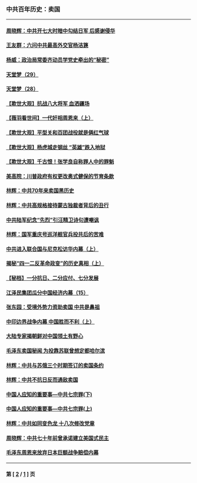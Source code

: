 ### 中共百年历史：卖国
---
#### [周晓辉：中共开七大时暗中勾结日军 后感谢侵华](../../pages/nf1176117/n12921960.md?06090430) 
#### [王友群：六问中共最高外交官杨洁篪](../../pages/nf1176117/n12836495.md?06090430) 
#### [杨威：政治局常委齐动员学党史牵出的“秘密”](../../pages/nf1176117/n12764642.md?06090430) 
#### [天堂梦（29）](../../pages/nf1176117/n12408465.md?06090430) 
#### [天堂梦（28）](../../pages/nf1176117/n12408309.md?06090430) 
#### [【欺世大观】抗战八大将军 血洒疆场](../../pages/nf1176117/n12357044.md?06090430) 
#### [【薇羽看世间】一代奸相周恩来（上）](../../pages/nf1176117/n12401109.md?06090430) 
#### [【欺世大观】平型关和百团战役就是俩红气球](../../pages/nf1176117/n12359157.md?06090430) 
#### [【欺世大观】杨虎城走钢丝 “英雄”跌入地狱](../../pages/nf1176117/n12358840.md?06090430) 
#### [【欺世大观】千古恨！张学良自称罪人中的罪魁](../../pages/nf1176117/n12358629.md?06090430) 
#### [美高院：川普政府有权更改奥式健保的节育条款](../../pages/nf1176117/n12242171.md?06090430) 
#### [林辉：中共70年来卖国黑历史](../../pages/nf1176117/n11552181.md?06090430) 
#### [林辉：中共高规格接待蒙古独裁者背后的丑行](../../pages/nf1176117/n11225005.md?06090430) 
#### [中共陆军纪念“先烈”引汪精卫诗句遭嘲讽](../../pages/nf1176117/n11153345.md?06090430) 
#### [林辉：国军重庆号巡洋舰官兵投共后的苦难](../../pages/nf1176117/n10997801.md?06090430) 
#### [中共进入联合国与尼克松访华内幕（上）](../../pages/nf1176117/n10138788.md?06090430) 
#### [揭秘“四一二反革命政变”的历史真相（上）](../../pages/nf1176117/n9996650.md?06090430) 
#### [【秘档】一分抗日、二分应付、七分发展](../../pages/nf1176117/n9331484.md?06090430) 
#### [江泽民集团瓜分中国经济内幕（15）](../../pages/nf1176117/n9268584.md?06090430) 
#### [张东园：受境外势力资助卖国 中共是鼻祖](../../pages/nf1176117/n9272480.md?06090430) 
#### [中印边界战争内幕 中国胜而不利（上）](../../pages/nf1176117/n9252458.md?06090430) 
#### [大陆专家揭朝鲜对中国领土有野心](../../pages/nf1176117/n9074056.md?06090430) 
#### [毛泽东卖国秘闻 为投靠苏联曾想定都哈尔滨](../../pages/nf1176117/n9058631.md?06090430) 
#### [林辉：中共与苏俄三个时期签订的卖国条约](../../pages/nf1176117/n9036062.md?06090430) 
#### [林辉：中共不抗日反而通敌卖国](../../pages/nf1176117/n8840492.md?06090430) 
#### [中国人应知的重要事—中共七宗罪(下)](../../pages/nf1176117/n8823799.md?06090430) 
#### [中国人应知的重要事—中共七宗罪(上)](../../pages/nf1176117/n8819770.md?06090430) 
#### [林辉：中共如同变色龙 十八次修改党章](../../pages/nf1176117/n8811129.md?06090430) 
#### [周晓辉：中共七十年前曾承诺建立美国式民主](../../pages/nf1176117/n8809061.md?06090430) 
#### [毛泽东周恩来放弃日本巨额战争赔偿内幕](../../pages/nf1176117/n8697753.md?06090430) 

---
#### 第 [ [2](./2.md?06090430) / [1](./1.md?06090430) ] 页
